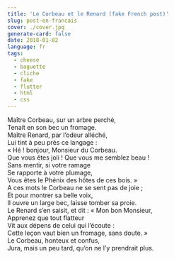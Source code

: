 ```yaml
---
title: 'Le Corbeau et le Renard (fake French post)'
slug: post-en-francais
cover: ./cover.jpg
generate-card: false
date: 2018-01-02
language: fr
tags:
  - cheese
  - baguette
  - cliche
  - fake
  - flutter
  - html
  - css
---
```


Maître Corbeau, sur un arbre perché,  
Tenait en son bec un fromage.  
Maître Renard, par l’odeur alléché,  
Lui tint à peu près ce langage :  
« Hé ! bonjour, Monsieur du Corbeau.  
Que vous êtes joli ! Que vous me semblez beau !  
Sans mentir, si votre ramage  
Se rapporte à votre plumage,  
Vous êtes le Phénix des hôtes de ces bois. »  
A ces mots le Corbeau ne se sent pas de joie ;  
Et pour montrer sa belle voix,  
Il ouvre un large bec, laisse tomber sa proie.  
Le Renard s’en saisit, et dit : « Mon bon Monsieur,  
Apprenez que tout flatteur  
Vit aux dépens de celui qui l’écoute :  
Cette leçon vaut bien un fromage, sans doute. »  
Le Corbeau, honteux et confus,  
Jura, mais un peu tard, qu’on ne l’y prendrait plus.
